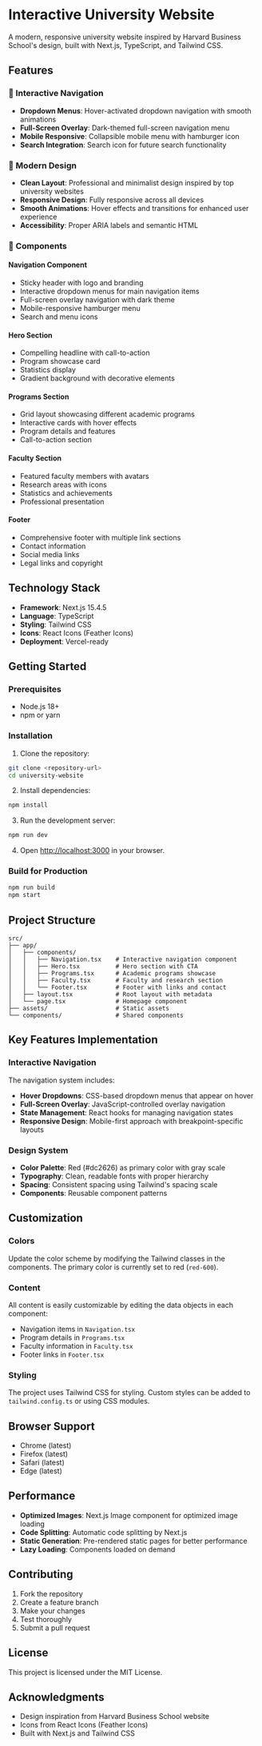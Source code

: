 # Interactive University Website

A modern, responsive university website inspired by Harvard Business School's design, built with Next.js, TypeScript, and Tailwind CSS.

## Features

### 🎯 Interactive Navigation
- **Dropdown Menus**: Hover-activated dropdown navigation with smooth animations
- **Full-Screen Overlay**: Dark-themed full-screen navigation menu
- **Mobile Responsive**: Collapsible mobile menu with hamburger icon
- **Search Integration**: Search icon for future search functionality

### 🎨 Modern Design
- **Clean Layout**: Professional and minimalist design inspired by top university websites
- **Responsive Design**: Fully responsive across all devices
- **Smooth Animations**: Hover effects and transitions for enhanced user experience
- **Accessibility**: Proper ARIA labels and semantic HTML

### 📱 Components

#### Navigation Component
- Sticky header with logo and branding
- Interactive dropdown menus for main navigation items
- Full-screen overlay navigation with dark theme
- Mobile-responsive hamburger menu
- Search and menu icons

#### Hero Section
- Compelling headline with call-to-action
- Program showcase card
- Statistics display
- Gradient background with decorative elements

#### Programs Section
- Grid layout showcasing different academic programs
- Interactive cards with hover effects
- Program details and features
- Call-to-action section

#### Faculty Section
- Featured faculty members with avatars
- Research areas with icons
- Statistics and achievements
- Professional presentation

#### Footer
- Comprehensive footer with multiple link sections
- Contact information
- Social media links
- Legal links and copyright

## Technology Stack

- **Framework**: Next.js 15.4.5
- **Language**: TypeScript
- **Styling**: Tailwind CSS
- **Icons**: React Icons (Feather Icons)
- **Deployment**: Vercel-ready

## Getting Started

### Prerequisites
- Node.js 18+ 
- npm or yarn

### Installation

1. Clone the repository:
```bash
git clone <repository-url>
cd university-website
```

2. Install dependencies:
```bash
npm install
```

3. Run the development server:
```bash
npm run dev
```

4. Open [http://localhost:3000](http://localhost:3000) in your browser.

### Build for Production

```bash
npm run build
npm start
```

## Project Structure

```
src/
├── app/
│   ├── components/
│   │   ├── Navigation.tsx    # Interactive navigation component
│   │   ├── Hero.tsx          # Hero section with CTA
│   │   ├── Programs.tsx      # Academic programs showcase
│   │   ├── Faculty.tsx       # Faculty and research section
│   │   └── Footer.tsx        # Footer with links and contact
│   ├── layout.tsx            # Root layout with metadata
│   └── page.tsx              # Homepage component
├── assets/                   # Static assets
└── components/               # Shared components
```

## Key Features Implementation

### Interactive Navigation
The navigation system includes:
- **Hover Dropdowns**: CSS-based dropdown menus that appear on hover
- **Full-Screen Overlay**: JavaScript-controlled overlay navigation
- **State Management**: React hooks for managing navigation states
- **Responsive Design**: Mobile-first approach with breakpoint-specific layouts

### Design System
- **Color Palette**: Red (#dc2626) as primary color with gray scale
- **Typography**: Clean, readable fonts with proper hierarchy
- **Spacing**: Consistent spacing using Tailwind's spacing scale
- **Components**: Reusable component patterns

## Customization

### Colors
Update the color scheme by modifying the Tailwind classes in the components. The primary color is currently set to red (`red-600`).

### Content
All content is easily customizable by editing the data objects in each component:
- Navigation items in `Navigation.tsx`
- Program details in `Programs.tsx`
- Faculty information in `Faculty.tsx`
- Footer links in `Footer.tsx`

### Styling
The project uses Tailwind CSS for styling. Custom styles can be added to `tailwind.config.ts` or using CSS modules.

## Browser Support

- Chrome (latest)
- Firefox (latest)
- Safari (latest)
- Edge (latest)

## Performance

- **Optimized Images**: Next.js Image component for optimized image loading
- **Code Splitting**: Automatic code splitting by Next.js
- **Static Generation**: Pre-rendered static pages for better performance
- **Lazy Loading**: Components loaded on demand

## Contributing

1. Fork the repository
2. Create a feature branch
3. Make your changes
4. Test thoroughly
5. Submit a pull request

## License

This project is licensed under the MIT License.

## Acknowledgments

- Design inspiration from Harvard Business School website
- Icons from React Icons (Feather Icons)
- Built with Next.js and Tailwind CSS
